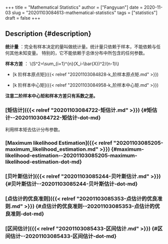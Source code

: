 +++
title = "Mathematical Statistics"
author = ["Fangyuan"]
date = 2020-11-03
slug = "20201103084613-mathematical-statistics"
tags = ["statistics"]
draft = false
+++

## Description {#description}

**统计量** ：完全有样本决定的量叫做统计量。统计量只依赖于样本，不能依赖与任何其他未知变量。
特别的，它不能依赖于总体分布中所包含的任何参数。

**样本方差** ： \\(S^2=\sum\_{i=1}^{n}(X\_i-\bar{X})^2/(n-1)\\)

-   [k 阶样本原点矩]({{< relref "20201103084828-k_阶样本原点矩.md" >}})

-   [k 阶样本中心矩]({{< relref "20201103084958-k_阶样本中心矩.md" >}})

**注意二阶样本中心矩和样本方差只有系数之差。**


### [矩估计]({{< relref "20201103084722-矩估计.md" >}}) {#矩估计--20201103084722-矩估计-dot-md}

利用样本矩去估计分布参数。


### [Maximum likelihood Estimation]({{< relref "20201103085205-maximum_likelihood_estimation.md" >}}) {#maximum-likelihood-estimation--20201103085205-maximum-likelihood-estimation-dot-md}


### [贝叶斯估计]({{< relref "20201103085244-贝叶斯估计.md" >}}) {#贝叶斯估计--20201103085244-贝叶斯估计-dot-md}


### [点估计的优良准则]({{< relref "20201103085353-点估计的优良准则.md" >}}) {#点估计的优良准则--20201103085353-点估计的优良准则-dot-md}


### [区间估计]({{< relref "20201103085433-区间估计.md" >}}) {#区间估计--20201103085433-区间估计-dot-md}
